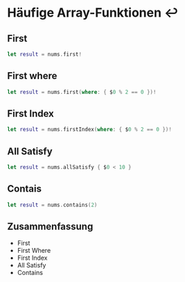 # Häufige Array-Funktionen  ↩️

## First
```swift
let result = nums.first!
```


## First where
```swift
let result = nums.first(where: { $0 % 2 == 0 })!
```

## First Index

```swift
let result = nums.firstIndex(where: { $0 % 2 == 0 })!
```

## All Satisfy

```swift
let result = nums.allSatisfy { $0 < 10 }
```

## Contais

```swift
let result = nums.contains(2)
```

## Zusammenfassung
- First
- First Where
- First Index
- All Satisfy
- Contains